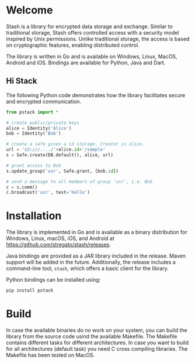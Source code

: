 # Welcome

Stash is a library for encrypted data storage and exchange. Similar to traditional storage, Stash offers controlled access with a security model inspired by Unix permissions.
Unlike traditional storage, the access is based on cryptographic features, enabling distributed control.

The library is written in Go and is available on Windows, Linux, MacOS, Android and iOS.
Bindings are available for Python, Java and Dart.

## Hi Stack
The following Python code demonstrates how the library facilitates secure and encrypted communication.

```py
from pstack import *

# create public/private keys
alice = Identity('Alice')
bob = Identity('Bob')

# create a safe given a s3 storage. Creator is alice.
url = 's3:///..../'+alice.id+'/sample'
s = Safe.create(DB.default(), alice, url)

# grant access to Bob
s.update_group('usr', Safe.grant, [bob.id]) 

# send a message to all members of group 'usr', i.e. Bob
c = s.comm()
c.broadcast('usr', text='hello')
```


# Installation
The library is implemented in Go and is available as a binary distribution for Windows, Linux, macOS, iOS, and Android at https://github.com/stregato/stash/releases.

Java bindings are provided as a JAR library included in the release. Maven support will be added in the future. Additionally, the release includes a command-line tool, `stash`, which offers a basic client for the library.

Python bindings can be installed using:
```sh
pip install pstack
```

# Build
In case the available binaries do no work on your system, you can build the library from the source code usind the available Makefile.
The Makefile contains different tasks for different architectures. In case you want to build for all architectures (default task) you need C cross compiling libraries. The Makefile has been tested on MacOS.


